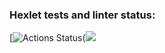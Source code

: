 ### Hexlet tests and linter status:
[![Actions Status](https://github.com/Stepan19999993/fullstack-javascript-project-44/actions/workflows/hexlet-check.yml/badge.svg)(<a href="https://codeclimate.com/github/Stepan19999993/fullstack-javascript-project-44/maintainability"><img src="https://api.codeclimate.com/v1/badges/a63658e6920252318329/maintainability" /></a>
